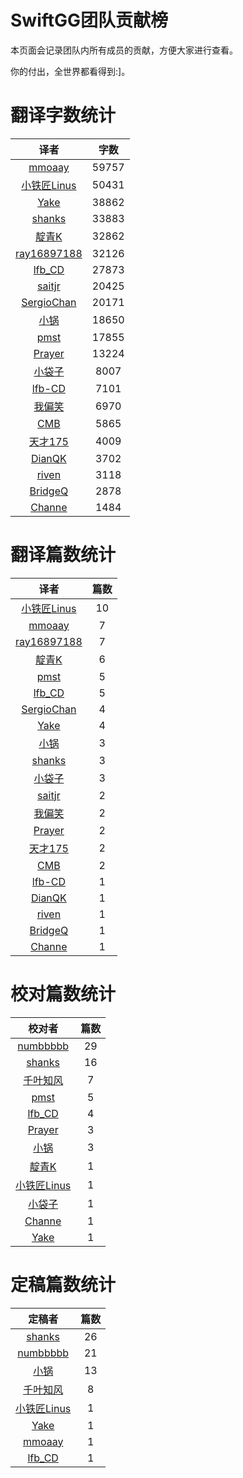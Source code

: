 
# SwiftGG团队贡献榜

本页面会记录团队内所有成员的贡献，方便大家进行查看。

你的付出，全世界都看得到:]。

# 翻译字数统计

| 译者 | 字数 |
| :------------: | :------------: |
| [mmoaay](http://blog.csdn.net/mmoaay) | 59757 |
| [小铁匠Linus](http://weibo.com/linusling) | 50431 |
| [Yake](http://blog.csdn.net/yake_099) | 38862 |
| [shanks](http://codebuild.me/) | 33883 |
| [靛青K](http://www.dianqk.org/) | 32862 |
| [ray16897188](http://www.jianshu.com/users/97c49dfd1f9f/latest_articles) | 32126 |
| [lfb_CD](http://weibo.com/lfbWb) | 27873 |
| [saitjr](http://www.brighttj.com) | 20425 |
| [SergioChan](https://github.com/SergioChan) | 20171 |
| [小锅](http://www.swiftyper.com/) | 18650 |
| [pmst](http://www.jianshu.com/users/596f2ba91ce9/latest_articles) | 17855 |
| [Prayer](http://www.futantan.com) | 13224 |
| [小袋子](http://daizi.me) | 8007 |
| [lfb-CD](undefined) | 7101 |
| [我偏笑](http://blog.csdn.net/nsnirvana) | 6970 |
| [CMB](https://github.com/chenmingbiao) | 5865 |
| [天才175](http://weibo.com/u/2916092907) | 4009 |
| [DianQK](undefined) | 3702 |
| [riven](http://weibo.com/riven0951) | 3118 |
| [BridgeQ](http://wxgbridgeq.github.io/) | 2878 |
| [Channe](undefined) | 1484 |


# 翻译篇数统计

| 译者 | 篇数 |
| :------------: | :------------: |
| [小铁匠Linus](http://weibo.com/linusling) | 10 |
| [mmoaay](http://blog.csdn.net/mmoaay) | 7 |
| [ray16897188](http://www.jianshu.com/users/97c49dfd1f9f/latest_articles) | 7 |
| [靛青K](http://www.dianqk.org/) | 6 |
| [pmst](http://www.jianshu.com/users/596f2ba91ce9/latest_articles) | 5 |
| [lfb_CD](http://weibo.com/lfbWb) | 5 |
| [SergioChan](https://github.com/SergioChan) | 4 |
| [Yake](http://blog.csdn.net/yake_099) | 4 |
| [小锅](http://www.swiftyper.com/) | 3 |
| [shanks](http://codebuild.me/) | 3 |
| [小袋子](http://daizi.me) | 3 |
| [saitjr](http://www.brighttj.com) | 2 |
| [我偏笑](http://blog.csdn.net/nsnirvana) | 2 |
| [Prayer](http://www.futantan.com) | 2 |
| [天才175](http://weibo.com/u/2916092907) | 2 |
| [CMB](https://github.com/chenmingbiao) | 2 |
| [lfb-CD](undefined) | 1 |
| [DianQK](undefined) | 1 |
| [riven](http://weibo.com/riven0951) | 1 |
| [BridgeQ](http://wxgbridgeq.github.io/) | 1 |
| [Channe](undefined) | 1 |


# 校对篇数统计

| 校对者 | 篇数 |
| :------------: | :------------: |
| [numbbbbb](https://github.com/numbbbbb) | 29 |
| [shanks](http://codebuild.me/) | 16 |
| [千叶知风](http://weibo.com/xiaoxxiao) | 7 |
| [pmst](http://www.jianshu.com/users/596f2ba91ce9/latest_articles) | 5 |
| [lfb_CD](http://weibo.com/lfbWb) | 4 |
| [Prayer](http://www.futantan.com) | 3 |
| [小锅](http://www.swiftyper.com/) | 3 |
| [靛青K](http://www.dianqk.org/) | 1 |
| [小铁匠Linus](http://weibo.com/linusling) | 1 |
| [小袋子](http://daizi.me) | 1 |
| [Channe](undefined) | 1 |
| [Yake](http://blog.csdn.net/yake_099) | 1 |


# 定稿篇数统计

| 定稿者 | 篇数 |
| :------------: | :------------: |
| [shanks](http://codebuild.me/) | 26 |
| [numbbbbb](https://github.com/numbbbbb) | 21 |
| [小锅](http://www.swiftyper.com/) | 13 |
| [千叶知风](http://weibo.com/xiaoxxiao) | 8 |
| [小铁匠Linus](http://weibo.com/linusling) | 1 |
| [Yake](http://blog.csdn.net/yake_099) | 1 |
| [mmoaay](http://blog.csdn.net/mmoaay) | 1 |
| [lfb_CD](http://weibo.com/lfbWb) | 1 |